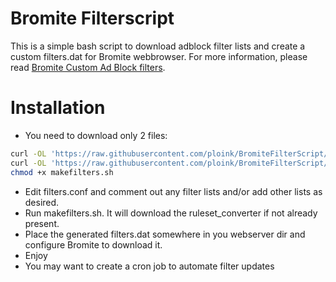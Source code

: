 # Bromite Filterscript

This is a simple bash script to download adblock filter lists and create a custom filters.dat for Bromite webbrowser.
For more information, please read [Bromite Custom Ad Block filters](https://www.bromite.org/custom-filters).

# Installation
* You need to download only 2 files:
```bash
curl -OL 'https://raw.githubusercontent.com/ploink/BromiteFilterScript/master/makefilters.sh'
curl -OL 'https://raw.githubusercontent.com/ploink/BromiteFilterScript/master/filters.conf'
chmod +x makefilters.sh
```
* Edit filters.conf and comment out any filter lists and/or add other lists as desired.
* Run makefilters.sh. It will download the ruleset_converter if not already present.
* Place the generated filters.dat somewhere in you webserver dir and configure Bromite to download it.
* Enjoy
* You may want to create a cron job to automate filter updates 
